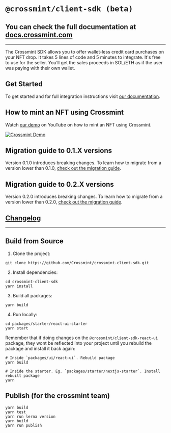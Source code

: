 # `@crossmint/client-sdk (beta)`

## You can check the full documentation at [docs.crossmint.com](https://docs.crossmint.com/)

---

The Crossmint SDK allows you to offer wallet-less credit card purchases on your NFT drop. It takes 5 lines of code and 5 minutes to integrate. It's free to use for the seller. You’ll get the sales proceeds in SOL/ETH as if the user was paying with their own wallet.

## Get Started

To get started and for full integration instructions visit [our documentation](https://docs.crossmint.com/).

## How to mint an NFT using Crossmint

Watch [our demo](https://www.youtube.com/watch?v=4NTgDFU-lms) on YouTube on how to mint an NFT using Crossmint.

[![Crossmint Demo](https://img.youtube.com/vi/4NTgDFU-lms/0.jpg)](https://www.youtube.com/watch?v=4NTgDFU-lms)

## Migration guide to 0.1.X versions

Version 0.1.0 introduces breaking changes. To learn how to migrate from a version lower than 0.1.0, [check out the migration guide](https://docs.google.com/document/d/14IKpjrij7kU7Dr0I7rZkf0PyDNbXiklx2v4GuzUrFbw/edit?usp=sharing).

## Migration guide to 0.2.X versions

Version 0.2.0 introduces breaking changes. To learn how to migrate from a version lower than 0.2.0, [check out the migration guide](https://docs.google.com/document/d/1mA0W-iAs0nHHW0ANX0TfZ5qrzxPGxNchPj13W6cHc-Y/edit?usp=sharing).

## [Changelog](https://docs.google.com/document/d/e/2PACX-1vR5NzVS2msrCMZxlcfBgAT-Y8kAypeKqH_WBeNiwVTmyEzLZvJBWrKrz_966-d3jumwIBi94IXGT6Wp/pub)

---

## Build from Source

1. Clone the project:

```shell
git clone https://github.com/Crossmint/crossmint-client-sdk.git
```

2. Install dependencies:

```shell
cd crossmint-client-sdk
yarn install
```

3. Build all packages:

```shell
yarn build
```

4. Run locally:

```shell
cd packages/starter/react-ui-starter
yarn start
```

Remember that if doing changes on the `@crossmint/client-sdk-react-ui` package, they wont be reflected into your project until you rebuild the package and install it back again:

```
# Inside `packages/ui/react-ui`. Rebuild package
yarn build
```

```
# Inside the starter. Eg. `packages/starter/nextjs-starter`. Install rebuilt package
yarn
```

## Publish (for the crossmint team)

```shell
yarn build
yarn test
yarn run lerna version
yarn build
yarn run publish
```
